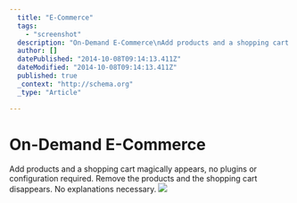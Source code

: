 ```yaml
---
  title: "E-Commerce"
  tags: 
    - "screenshot"
  description: "On-Demand E-Commerce\nAdd products and a shopping cart magically appears, no plugins or configuration required. Remove the products and the shopping cart disappe"
  author: []
  datePublished: "2014-10-08T09:14:13.411Z"
  dateModified: "2014-10-08T09:14:13.411Z"
  published: true
  _context: "http://schema.org"
  _type: "Article"

---
```

# On-Demand E-Commerce

Add products and a shopping cart magically appears, no plugins or configuration required. Remove the products and the shopping cart disappears. No explanations necessary.
![](https://s3-us-west-2.amazonaws.com/cdn.thegrid.io/posts/Products-mmmm.jpg)